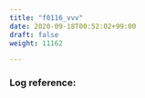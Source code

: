 ```yaml
---
title: "f0116_vvv"
date: 2020-09-18T00:52:02+99:00
draft: false
weight: 11162

---
```


### Log reference: <no value>

```
